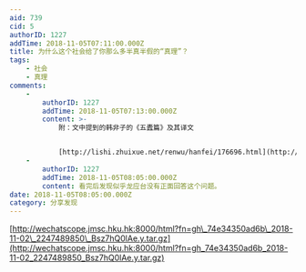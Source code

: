 ```yaml
---
aid: 739
cid: 5
authorID: 1227
addTime: 2018-11-05T07:11:00.000Z
title: 为什么这个社会给了你那么多半真半假的“真理”？
tags:
    - 社会
    - 真理
comments:
    -
        authorID: 1227
        addTime: 2018-11-05T07:13:00.000Z
        content: >-
            附：文中提到的韩非子的《五蠹篇》及其译文


            [http://lishi.zhuixue.net/renwu/hanfei/176696.html](http://lishi.zhuixue.net/renwu/hanfei/176696.html)
    -
        authorID: 1227
        addTime: 2018-11-05T08:05:00.000Z
        content: 看完后发现似乎龙应台没有正面回答这个问题。
date: 2018-11-05T08:05:00.000Z
category: 分享发现
---
```


[http://wechatscope.jmsc.hku.hk:8000/html?fn=gh\_74e34350ad6b\_2018-11-02\_2247489850\_Bsz7hQ0lAe.y.tar.gz](http://wechatscope.jmsc.hku.hk:8000/html?fn=gh_74e34350ad6b_2018-11-02_2247489850_Bsz7hQ0lAe.y.tar.gz)
